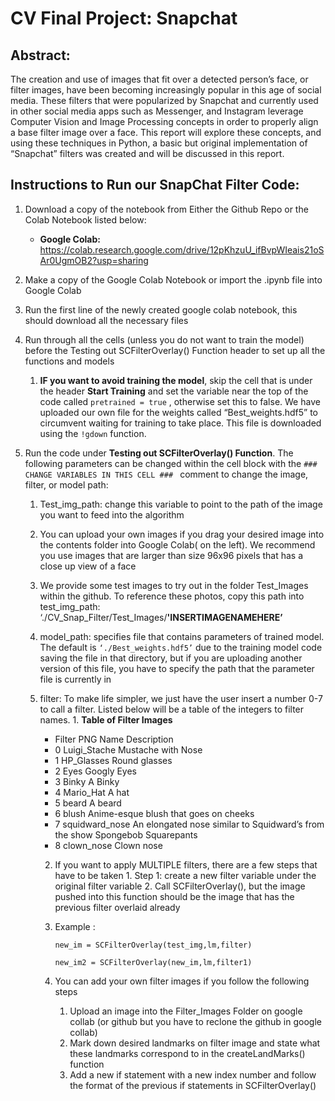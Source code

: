 # CV Final Project: Snapchat 
## Abstract: 

The creation and use of images that fit over a detected person’s face, or filter images, have been becoming increasingly popular in this age of social media. These filters that were popularized by Snapchat and currently used in other social media apps such as Messenger, and Instagram leverage Computer Vision and Image Processing concepts in order to properly align a base filter image over a face. This report will explore these concepts, and using these techniques in Python, a basic but original implementation of “Snapchat” filters was created and will be discussed in this report.



## Instructions to Run our SnapChat Filter Code:
1. Download a copy of the notebook from Either the Github Repo or the Colab Notebook listed below:
   - **Google Colab:**
    https://colab.research.google.com/drive/12pKhzuU_ifBvpWIeais21oSAr0UgmOB2?usp=sharing
    
2. Make a copy of the Google Colab Notebook or import the .ipynb file into Google Colab
3. Run the first line of the newly created google colab notebook, this should download all the necessary files 
4. Run through all the cells (unless you do not want to train the model) before the Testing out SCFilterOverlay() Function header to set up all the functions and models 
   1. **IF you want to avoid training the model**, skip the cell that is under the header **Start Training** and set the variable near the top of the code called `pretrained = true` , otherwise set this to false. We have uploaded our own file for the weights called “Best_weights.hdf5”  to circumvent waiting for training to take place. This file is downloaded using the `!gdown` function.


5. Run the code under **Testing out SCFilterOverlay() Function**. The following parameters can be changed within the cell block with the `### CHANGE VARIABLES IN THIS CELL ### ` comment to change the image, filter, or model path:
   1. Test_img_path: change this variable to point to the path of the image you want to feed into the algorithm
     1. You can upload your own images if you drag your desired image into the contents folder into Google Colab( on the left). We recommend you use images that are larger than size 96x96 pixels that has a close up view of a face
     2. We provide some test images to try out in the folder Test_Images within the github. To reference these photos, copy this path into test_img_path: ‘./CV_Snap_Filter/Test_Images/**'INSERTIMAGENAMEHERE’**


   2. model_path: specifies file that contains parameters of trained model. The default is `‘./Best_weights.hdf5’` due to the training model code saving the file in that directory, but if you are uploading another version of this file, you have to specify the path that the parameter file is currently in


   3. filter: To make life simpler, we just have the user insert a number 0-7 to call a filter. Listed below will be a table of the integers to filter names. 
      		1. **Table of Filter Images** 
		- Filter PNG Name Description
		- 0 Luigi_Stache Mustache with Nose 
		- 1 HP_Glasses Round glasses
		- 2 Eyes Googly Eyes
		- 3 Binky A Binky
		- 4 Mario_Hat A hat
		- 5 beard A beard
		- 6 blush Anime-esque blush that goes on cheeks
		- 7 squidward_nose An elongated nose similar to Squidward’s from the show Spongebob Squarepants
		- 8 clown_nose Clown nose

	     2. If you want to apply MULTIPLE filters, there are a few steps that have to be taken
	       1. Step 1: create a new filter variable under the original filter variable
	       2. Call SCFilterOverlay(), but the image pushed into this function should be the image that has the previous filter overlaid already
		 1. Example : 

		    `new_im = SCFilterOverlay(test_img,lm,filter)`

		    `new_im2 = SCFilterOverlay(new_im,lm,filter1)`

	     3. You can add your own filter images if you follow the following steps
		       1. Upload an image into the Filter_Images Folder on google collab (or github but you have to reclone the github in google collab)
		       2. Mark down desired landmarks on filter image and state what these landmarks correspond to in the createLandMarks() function
		       3. Add a new if statement with a new index number and follow the format of the previous if statements in SCFilterOverlay()
